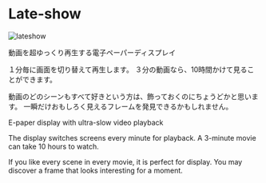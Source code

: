 # Late-show
![lateshow](https://github.com/crevavo/Late-show/assets/10239961/4f70b8eb-1703-4874-a58c-0622a1f9ae9b)

動画を超ゆっくり再生する電子ペーパーディスプレイ

１分毎に画面を切り替えて再生します。
３分の動画なら、10時間かけて見ることができます。

動画のどのシーンもすべて好きという方は、飾っておくのにちょうどかと思います。
一瞬だけおもしろく見えるフレームを発見できるかもしれません。

E-paper display with ultra-slow video playback

The display switches screens every minute for playback.
A 3-minute movie can take 10 hours to watch.

If you like every scene in every movie, it is perfect for display.
You may discover a frame that looks interesting for a moment.
